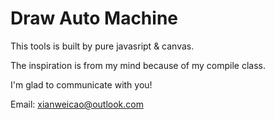 # Draw Auto Machine

This tools is built by pure javasript & canvas.

The inspiration is from my mind because of my compile class.

I'm glad to communicate with you!

Email: xianweicao@outlook.com